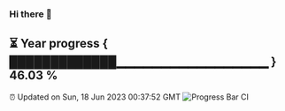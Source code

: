 ### Hi there 👋
⏳ Year progress { █████████████▁▁▁▁▁▁▁▁▁▁▁▁▁▁▁▁▁ } 46.03 %
---
⏰ Updated on Sun, 18 Jun 2023 00:37:52 GMT
![Progress Bar CI](https://github.com/Moyi321/Moyi321/workflows/Progress%20Bar%20CI/badge.svg)
